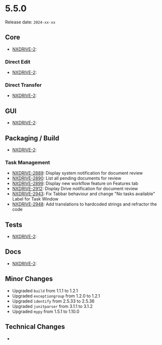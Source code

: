 # 5.5.0

Release date: `2024-xx-xx`

## Core

- [NXDRIVE-2](https://jira.nuxeo.com/browse/NXDRIVE-2):

### Direct Edit

- [NXDRIVE-2](https://jira.nuxeo.com/browse/NXDRIVE-2):

### Direct Transfer

- [NXDRIVE-2](https://jira.nuxeo.com/browse/NXDRIVE-2):

## GUI

- [NXDRIVE-2](https://jira.nuxeo.com/browse/NXDRIVE-2):

## Packaging / Build

- [NXDRIVE-2](https://jira.nuxeo.com/browse/NXDRIVE-2):

### Task Management

- [NXDRIVE-2889](https://jira.nuxeo.com/browse/NXDRIVE-2889): Display system notification for document review
- [NXDRIVE-2890](https://jira.nuxeo.com/browse/NXDRIVE-2890): List all pending documents for review
- [NXDRIVE-2899](https://jira.nuxeo.com/browse/NXDRIVE-2899): Display new workflow feature on Features tab
- [NXDRIVE-2912](https://jira.nuxeo.com/browse/NXDRIVE-2912): Display Drive notification for document review
- [NXDRIVE-2943](https://jira.nuxeo.com/browse/NXDRIVE-2943): Fix Tabbar behaviour and change "No tasks available" Label for Task Window
- [NXDRIVE-2948](https://jira.nuxeo.com/browse/NXDRIVE-2948): Add translations to hardcoded strings and refractor the code

## Tests

- [NXDRIVE-2](https://jira.nuxeo.com/browse/NXDRIVE-2):

## Docs

- [NXDRIVE-2](https://jira.nuxeo.com/browse/NXDRIVE-2):

## Minor Changes

- Upgraded `build` from 1.1.1 to 1.2.1
- Upgraded `exceptiongroup` from 1.2.0 to 1.2.1
- Upgraded `identify` from 2.5.33 to 2.5.36
- Upgraded `junitparser` from 3.1.1 to 3.1.2
- Upgraded `mypy` from 1.5.1 to 1.10.0

## Technical Changes

-
